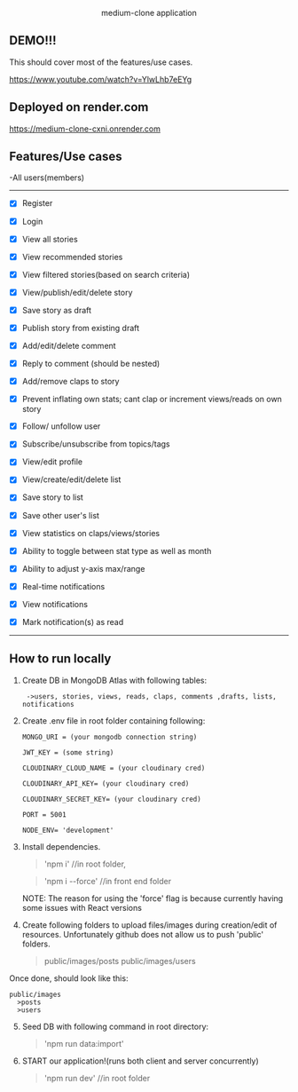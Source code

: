 <p align="center" >
medium-clone application
</p>

## DEMO!!!

This should cover most of the features/use cases.

https://www.youtube.com/watch?v=YlwLhb7eEYg

## Deployed on render.com

https://medium-clone-cxni.onrender.com

## Features/Use cases

-All users(members)

----------------------------------------------------------------

- [x] Register
- [x] Login
    &nbsp;

- [x] View all stories
- [x] View recommended stories
- [x] View filtered stories(based on search criteria)
    &nbsp;

- [x] View/publish/edit/delete story
- [x] Save story as draft
- [x] Publish story from existing draft
    &nbsp;

- [x] Add/edit/delete comment
- [x] Reply to comment (should be nested)
    &nbsp;

- [x] Add/remove claps to story
- [x] Prevent inflating own stats; cant clap or increment views/reads on own story
    &nbsp;

- [x] Follow/ unfollow user
- [x] Subscribe/unsubscribe from topics/tags
    &nbsp;

- [x] View/edit profile
    &nbsp;

- [x] View/create/edit/delete list
- [x] Save story to list
- [x] Save other user's list
    &nbsp;

- [x] View statistics on claps/views/stories
- [x] Ability to toggle between stat type as well as month
- [x] Ability to adjust y-axis max/range
    &nbsp;

- [x] Real-time notifications
- [x] View notifications
- [x] Mark notification(s) as read
----------------------------------------------------------------

## How to run locally

1.  Create DB in MongoDB Atlas with following tables:

         ->users, stories, views, reads, claps, comments ,drafts, lists, notifications

2.  Create .env file in root folder containing following:

        MONGO_URI = (your mongodb connection string)

        JWT_KEY = (some string)

        CLOUDINARY_CLOUD_NAME = (your cloudinary cred)

        CLOUDINARY_API_KEY= (your cloudinary cred)

        CLOUDINARY_SECRET_KEY= (your cloudinary cred)

        PORT = 5001

        NODE_ENV= 'development'

3.  Install dependencies.

    > 'npm i' //in root folder,

    > 'npm i --force' //in front end folder

    NOTE: The reason for using the 'force' flag is because currently having some issues with React versions
    &nbsp;

4.  Create following folders to upload files/images during creation/edit of resources. Unfortunately github does not allow us to push 'public' folders.

    > public/images/posts
    > public/images/users

Once done, should look like this:

    public/images
      >posts
      >users

5. Seed DB with following command in root directory:

   > 'npm run data:import'
   > &nbsp;

6. START our application!(runs both client and server concurrently)

   > 'npm run dev' //in root folder
